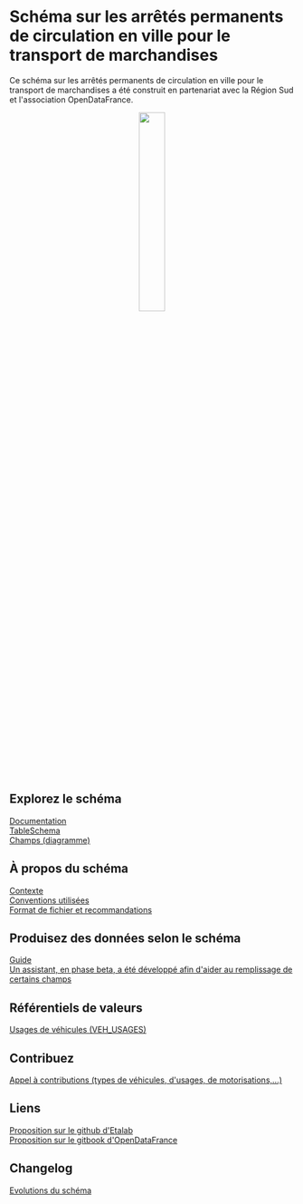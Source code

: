# Schéma sur les arrêtés permanents de circulation en ville pour le transport de marchandises

Ce schéma sur les arrêtés permanents de circulation en ville pour le transport de marchandises a été construit en partenariat avec la Région Sud et l'association OpenDataFrance.
<br>
<p align=center>
<img src=https://gblobscdn.gitbook.com/spaces%2F-M8umwbbnQtktzDT0-5_%2Favatar-rectangle-1591200295956.png?alt=media width='30%'>
</p>

## Explorez le schéma
[Documentation](documentation/schema-page.md)  
[TableSchema](schema.json)  
[Champs (diagramme)](https://raw.githubusercontent.com/CEREMA/schema-arrete-circulation/master/mindmaps/arrete-permanent-circulation.png) 

## À propos du schéma
[Contexte](CONTEXTE.md)  
[Conventions utilisées](A-PROPOS.md)  
[Format de fichier et recommandations](FORMAT.md)

## Produisez des données selon le schéma
[Guide](GUIDE.md)  
[Un assistant, en phase beta, a été développé afin d'aider au remplissage de certains champs
](https://cerema-med.shinyapps.io/assistant-arretes-alpha/)

## Référentiels de valeurs
[Usages de véhicules (VEH_USAGES)](referentiels/VEH_USAGES.csv)

## Contribuez
[Appel à contributions (types de véhicules, d'usages, de motorisations,...)](https://forms.gle/vUALzEDQqRsY2NgG9)

## Liens
[Proposition sur le github d'Etalab](https://github.com/etalab/schema.data.gouv.fr/issues/157)  
[Proposition sur le gitbook d'OpenDataFrance](https://opendatafrance.gitbook.io/fablog/territoires/chantiers/partage-des-donnees/standardisation/arretes-de-circulation)  
## Changelog
[Evolutions du schéma](CHANGELOG.md)
